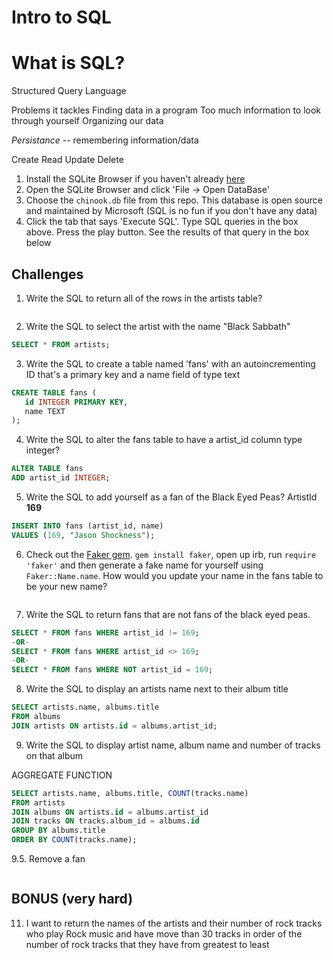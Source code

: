 # Intro to SQL

# What is SQL? 
Structured Query Language

Problems it tackles
Finding data in a program
Too much information to look through yourself
Organizing our data

*Persistance* -- remembering information/data

Create
Read
Update
Delete


1. Install the SQLite Browser if you haven't already [here](http://sqlitebrowser.org/)
2. Open the SQLite Browser and click 'File -> Open DataBase'
3. Choose the `chinook.db` file from this repo. This database is open source and maintained by Microsoft (SQL is no fun if you don't have any data)
4. Click the tab that says 'Execute SQL'. Type SQL queries in the box above. Press the play button. See the results of that query in the box below

## Challenges

1. Write the SQL to return all of the rows in the artists table?

```SQL

```

2. Write the SQL to select the artist with the name "Black Sabbath"

```SQL
SELECT * FROM artists;
```

3. Write the SQL to create a table named 'fans' with an autoincrementing ID that's a primary key and a name field of type text

```sql
CREATE TABLE fans (
   id INTEGER PRIMARY KEY,
   name TEXT
);
```

4. Write the SQL to alter the fans table to have a artist_id column type integer?

```sql
ALTER TABLE fans
ADD artist_id INTEGER;
```

5. Write the SQL to add yourself as a fan of the Black Eyed Peas? ArtistId **169**

```sql
INSERT INTO fans (artist_id, name)
VALUES (169, "Jason Shockness");
```

6. Check out the [Faker gem](https://github.com/stympy/faker). `gem install faker`, open up irb, run `require 'faker'` and then generate a fake name for yourself using `Faker::Name.name`. How would you update your name in the fans table to be your new name?

   ```sql

   ```

7. Write the SQL to return fans that are not fans of the black eyed peas.

```sql
SELECT * FROM fans WHERE artist_id != 169;
-OR-
SELECT * FROM fans WHERE artist_id <> 169;
-OR-
SELECT * FROM fans WHERE NOT artist_id = 169;
```

8. Write the SQL to display an artists name next to their album title

```sql
SELECT artists.name, albums.title
FROM albums
JOIN artists ON artists.id = albums.artist_id;
```

9. Write the SQL to display artist name, album name and number of tracks on that album

AGGREGATE FUNCTION

```sql
SELECT artists.name, albums.title, COUNT(tracks.name)
FROM artists
JOIN albums ON artists.id = albums.artist_id
JOIN tracks ON tracks.album_id = albums.id
GROUP BY albums.title
ORDER BY COUNT(tracks.name);
```

9.5. Remove a fan

```sql

```

## BONUS (very hard)

11. I want to return the names of the artists and their number of rock tracks
    who play Rock music
    and have move than 30 tracks
    in order of the number of rock tracks that they have
    from greatest to least

```sql

```
